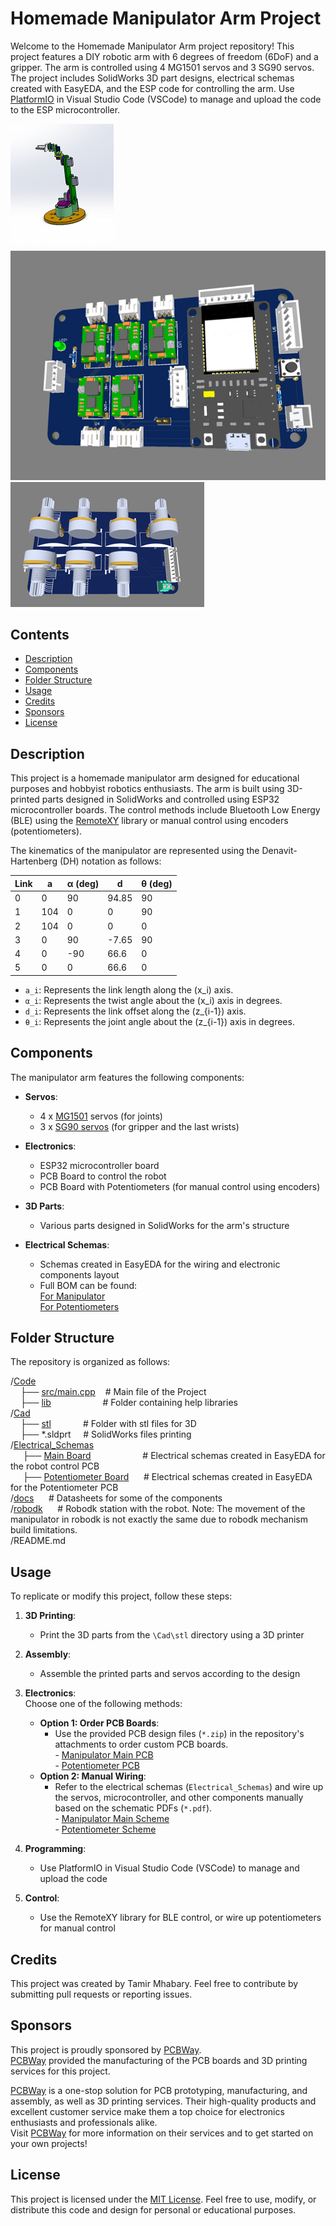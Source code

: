 # Homemade Manipulator Arm Project

Welcome to the Homemade Manipulator Arm project repository! This project features a DIY robotic arm with 6 degrees of freedom (6DoF) and a gripper. The arm is controlled using 4 MG1501 servos and 3 SG90 servos. The project includes SolidWorks 3D part designs, electrical schemas created with EasyEDA, and the ESP code for controlling the arm.
Use [PlatformIO](https://platformio.org/) in Visual Studio Code (VSCode) to manage and upload the code to the ESP microcontroller.

![Isometric View](./images/Isometric1.png)
![Main PCB Board 3D](./images/MainPCB.png)
![Potentiometer PCB Board 3D](./images/PotPCB.png)
## Contents

- [Description](#description)
- [Components](#components)
- [Folder Structure](#folder-structure)
- [Usage](#usage)
- [Credits](#credits)
- [Sponsors](#sponsors)
- [License](#license)

## Description

This project is a homemade manipulator arm designed for educational purposes and hobbyist robotics enthusiasts. The arm is built using 3D-printed parts designed in SolidWorks and controlled using ESP32 microcontroller boards. The control methods include Bluetooth Low Energy (BLE) using the [RemoteXY](https://remotexy.com/) library or manual control using encoders (potentiometers).

The kinematics of the manipulator are represented using the Denavit-Hartenberg (DH) notation as follows:

| Link | a   | α (deg) | d     | θ (deg) |
|------|-----|---------|-------|---------|
| 0    | 0   | 90      | 94.85 | 90      |
| 1    | 104 | 0       | 0     | 90      |
| 2    | 104 | 0       | 0     | 0       |
| 3    | 0   | 90      | -7.65 | 90      |
| 4    | 0   | -90     | 66.6  | 0       |
| 5    | 0   | 0       | 66.6  | 0       |

- `a_i`: Represents the link length along the \(x_i\) axis.
- `α_i`: Represents the twist angle about the \(x_i\) axis in degrees.
- `d_i`: Represents the link offset along the \(z_{i-1}\) axis.
- `θ_i`: Represents the joint angle about the \(z_{i-1}\) axis in degrees.

## Components

The manipulator arm features the following components:

- **Servos**:
  - 4 x [MG1501](https://www.pololu.com/file/0J729/HD-1501MG.pdf) servos (for joints)
  - 3 x [SG90 servos](http://www.ee.ic.ac.uk/pcheung/teaching/DE1_EE/stores/sg90_datasheet.pdf) (for gripper and the last wrists)
  
- **Electronics**:
  - ESP32 microcontroller board
  - PCB Board to control the robot
  - PCB Board with Potentiometers (for manual control using encoders)
  
- **3D Parts**:
  - Various parts designed in SolidWorks for the arm's structure
  
- **Electrical Schemas**:
  - Schemas created in EasyEDA for the wiring and electronic components layout
  - Full BOM can be found:
    <br>[For Manipulator](./schemas/Main%20Board/BOM_Manip.csv)
    <br>[For Potentiometers](./schemas/Potentiometer/BOM_Potensiometers.csv)
## Folder Structure

The repository is organized as follows:

/[Code](./Code/)
<br>&nbsp;&nbsp;&nbsp;&nbsp;├── [src/main.cpp](Code/src/main.cpp) &nbsp;&nbsp;&nbsp;# Main file of the Project
<br>&nbsp;&nbsp;&nbsp;&nbsp;├── [lib](Code/lib)&nbsp;&nbsp;&nbsp;&nbsp;&nbsp;&nbsp;&nbsp;&nbsp;&nbsp;&nbsp;&nbsp;&nbsp;&nbsp;&nbsp;&nbsp;&nbsp;&nbsp;&nbsp;&nbsp;&nbsp; # Folder containing help libraries
<br>/[Cad](./Cad/)
<br>&nbsp;&nbsp;&nbsp;&nbsp;├── [stl](./Cad/stl/)&nbsp;&nbsp;&nbsp;&nbsp;&nbsp;&nbsp;&nbsp;&nbsp;&nbsp;&nbsp;&nbsp;&nbsp; # Folder with stl files for 3D 
<br>&nbsp;&nbsp;&nbsp;&nbsp;├── *.sldprt &nbsp;&nbsp;&nbsp;&nbsp;# SolidWorks files 
printing
<br>/[Electrical_Schemas](./schemas/)
<br>&nbsp;&nbsp;&nbsp;&nbsp;    ├── [Main Board](./schemas/Main%20Board/)  &nbsp;&nbsp;&nbsp;&nbsp;&nbsp;&nbsp;&nbsp;&nbsp;&nbsp;&nbsp;&nbsp;&nbsp;&nbsp;&nbsp;&nbsp;&nbsp;&nbsp;&nbsp;&nbsp;   # Electrical schemas created in EasyEDA for the robot control PCB
<br>&nbsp;&nbsp;&nbsp;&nbsp;    ├── [Potentiometer Board](./schemas/Potentiometer/) &nbsp;&nbsp;&nbsp;&nbsp;  # Electrical schemas created in EasyEDA for the Potentiometer PCB
<br> /[docs](./docs/) &nbsp;&nbsp;&nbsp;&nbsp; # Datasheets for some of the components
<br> /[robodk](./robodk/) &nbsp;&nbsp;&nbsp;&nbsp; # Robodk station with the robot. Note: The movement of the manipulator in robodk is not exactly the same due to robodk mechanism build limitations.
<br>/README.md                             
## Usage


To replicate or modify this project, follow these steps:

1. **3D Printing**:
   - Print the 3D parts from the `\Cad\stl` directory using a 3D printer

2. **Assembly**:
   - Assemble the printed parts and servos according to the design

3. **Electronics**:
    <BR>Choose one of the following methods:
     - **Option 1: Order PCB Boards**:
       - Use the provided PCB design files (`*.zip`) in the repository's attachments to order custom PCB boards.
       <br>-  [Manipulator Main PCB](./schemas/Main%20Board/Gerber_Manip_PCB.zip)
       <br>- [Potentiometer PCB](./schemas/Potentiometer/Gerber_Potensiometers_PCB.zip)
     - **Option 2: Manual Wiring**:
       - Refer to the electrical schemas (`Electrical_Schemas`) and wire up the servos, microcontroller, and other components manually based on the schematic PDFs (`*.pdf`).
       <br>-  [Manipulator Main Scheme](./schemas/Main%20Board/Schematic_Manip.pdf)
       <br>- [Potentiometer Scheme](./schemas/Potentiometer/Schematic_Potensiometers.pdf)

4. **Programming**:
   - Use PlatformIO in Visual Studio Code (VSCode) to manage and upload the code

5. **Control**:
   - Use the RemoteXY library for BLE control, or wire up potentiometers for manual control


## Credits

This project was created by Tamir Mhabary. Feel free to contribute by submitting pull requests or reporting issues.

## Sponsors
This project is proudly sponsored by [PCBWay](https://pcbway.com/g/lxAijI).\
[PCBWay](https://pcbway.com/g/lxAijI)  provided the manufacturing of the PCB boards and 3D printing services for this project. 

[PCBWay](https://pcbway.com/g/lxAijI)  is a one-stop solution for PCB prototyping, manufacturing, and assembly, as well as 3D printing services. Their high-quality products and excellent customer service make them a top choice for electronics enthusiasts and professionals alike.\
Visit [PCBWay](https://pcbway.com/g/lxAijI) for more information on their services and to get started on your own projects!

## License

This project is licensed under the [MIT License](LICENSE). Feel free to use, modify, or distribute this code and design for personal or educational purposes.
